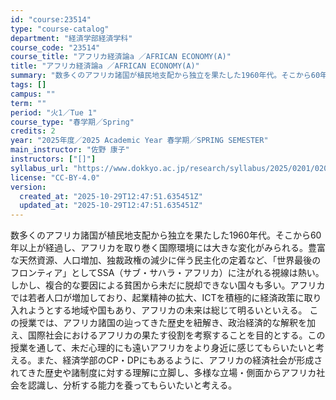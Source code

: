 ```yaml
---
id: "course:23514"
type: "course-catalog"
department: "経済学部経済学科"
course_code: "23514"
course_title: "アフリカ経済論a ／AFRICAN ECONOMY(A)"
title: "アフリカ経済論a ／AFRICAN ECONOMY(A)"
summary: "数多くのアフリカ諸国が植民地支配から独立を果たした1960年代。そこから60年以上が経過し、アフリカを取り巻く国際環境には大きな変化がみられる。豊富な天然資源、人口増加、独裁政権の減少に伴う民主化の定着など、「世界最後のフロンティア」として…"
tags: []
campus: ""
term: ""
period: "火1／Tue 1"
course_type: "春学期／Spring"
credits: 2
year: "2025年度／2025 Academic Year 春学期／SPRING SEMESTER"
main_instructor: "佐野 康子"
instructors: ["[]"]
syllabus_url: "https://www.dokkyo.ac.jp/research/syllabus/2025/0201/0201_23514_ja_JP.html"
license: "CC-BY-4.0"
version:
  created_at: "2025-10-29T12:47:51.635451Z"
  updated_at: "2025-10-29T12:47:51.635451Z"
---
```

数多くのアフリカ諸国が植民地支配から独立を果たした1960年代。そこから60年以上が経過し、アフリカを取り巻く国際環境には大きな変化がみられる。豊富な天然資源、人口増加、独裁政権の減少に伴う民主化の定着など、「世界最後のフロンティア」としてSSA（サブ・サハラ・アフリカ）に注がれる視線は熱い。しかし、複合的な要因による貧困から未だに脱却できない国々も多い。アフリカでは若者人口が増加しており、起業精神の拡大、ICTを積極的に経済政策に取り入れようとする地域や国もあり、アフリカの未来は総じて明るいといえる。 この授業では、アフリカ諸国の辿ってきた歴史を紐解き、政治経済的な解釈を加え、国際社会におけるアフリカの果たす役割を考察することを目的とする。この授業を通して、未だ心理的にも遠いアフリカをより身近に感じてもらいたいと考える。また、経済学部のCP・DPにもあるように、アフリカの経済社会が形成されてきた歴史や諸制度に対する理解に立脚し、多様な立場・側面からアフリカ社会を認識し、分析する能力を養ってもらいたいと考える。
